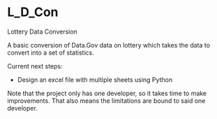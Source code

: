 # L_D_Con
Lottery Data Conversion

A basic conversion of Data.Gov data on lottery which takes the data to convert into a set of statistics.

Current next steps:
- Design an excel file with multiple sheets using Python

Note that the project only has one developer, so it takes time to make improvements. That also means the limitations are bound to said one developer.
